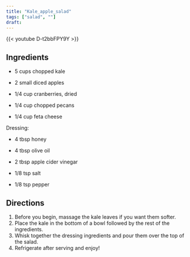 ```yaml
---
title: "Kale_apple_salad"
tags: ["salad", ""]
draft:
---
```


{{< youtube D-t2bbFPY9Y  >}}

## Ingredients

-   5 cups chopped kale

-   2 small diced apples

-   1/4 cup cranberries, dried

-   1/4 cup chopped pecans

-   1/4 cup feta cheese

Dressing:

-   4 tbsp honey

-   4 tbsp olive oil

-   2 tbsp apple cider vinegar

-   1/8 tsp salt

-   1/8 tsp pepper

## Directions

1. Before you begin, massage the kale leaves if you want them softer.
2. Place the kale in the bottom of a bowl followed by the rest of the ingredients.
3. Whisk together the dressing ingredients and pour them over the top of the salad.
4. Refrigerate after serving and enjoy!